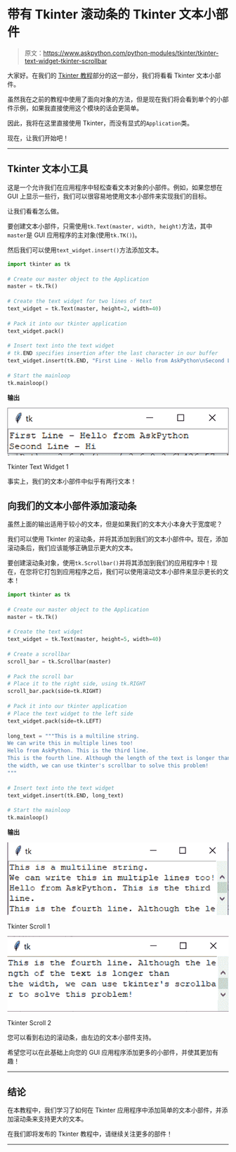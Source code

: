 # 带有 Tkinter 滚动条的 Tkinter 文本小部件

> 原文：<https://www.askpython.com/python-modules/tkinter/tkinter-text-widget-tkinter-scrollbar>

大家好。在我们的 [Tkinter 教程](https://www.askpython.com/python-modules/tkinter)部分的这一部分，我们将看看 Tkinter 文本小部件。

虽然我在之前的教程中使用了面向对象的方法，但是现在我们将会看到单个的小部件示例，如果我直接使用这个模块的话会更简单。

因此，我将在这里直接使用 Tkinter，而没有显式的`Application`类。

现在，让我们开始吧！

* * *

## Tkinter 文本小工具

这是一个允许我们在应用程序中轻松查看文本对象的小部件。例如，如果您想在 GUI 上显示一些行，我们可以很容易地使用文本小部件来实现我们的目标。

让我们看看怎么做。

要创建文本小部件，只需使用`tk.Text(master, width, height)`方法，其中`master`是 GUI 应用程序的主对象(使用`tk.TK()`)。

然后我们可以使用`text_widget.insert()`方法添加文本。

```py
import tkinter as tk

# Create our master object to the Application
master = tk.Tk()

# Create the text widget for two lines of text
text_widget = tk.Text(master, height=2, width=40)

# Pack it into our tkinter application
text_widget.pack()

# Insert text into the text widget
# tk.END specifies insertion after the last character in our buffer
text_widget.insert(tk.END, "First Line - Hello from AskPython\nSecond Line - Hi")

# Start the mainloop
tk.mainloop()

```

**输出**

![Tkinter Text Widget 1](img/e654038537beec0f838df88a0d13f275.png)

Tkinter Text Widget 1

事实上，我们的文本小部件中似乎有两行文本！

## 向我们的文本小部件添加滚动条

虽然上面的输出适用于较小的文本，但是如果我们的文本大小本身大于宽度呢？

我们可以使用 Tkinter 的滚动条，并将其添加到我们的文本小部件中。现在，添加滚动条后，我们应该能够正确显示更大的文本。

要创建滚动条对象，使用`tk.Scrollbar()`并将其添加到我们的应用程序中！现在，在您将它打包到应用程序之后，我们可以使用滚动文本小部件来显示更长的文本！

```py
import tkinter as tk

# Create our master object to the Application
master = tk.Tk()

# Create the text widget
text_widget = tk.Text(master, height=5, width=40)

# Create a scrollbar
scroll_bar = tk.Scrollbar(master)

# Pack the scroll bar
# Place it to the right side, using tk.RIGHT
scroll_bar.pack(side=tk.RIGHT)

# Pack it into our tkinter application
# Place the text widget to the left side
text_widget.pack(side=tk.LEFT)

long_text = """This is a multiline string.
We can write this in multiple lines too!
Hello from AskPython. This is the third line.
This is the fourth line. Although the length of the text is longer than
the width, we can use tkinter's scrollbar to solve this problem!
"""

# Insert text into the text widget
text_widget.insert(tk.END, long_text)

# Start the mainloop
tk.mainloop()

```

**输出**

![Tkinter Scroll 1](img/e34f435e2ffa93082f38ee58ec7595c8.png)

Tkinter Scroll 1

![Tkinter Scroll 2](img/571f5e3357e684037f6c33821cc6f34b.png)

Tkinter Scroll 2

您可以看到右边的滚动条，由左边的文本小部件支持。

希望您可以在此基础上向您的 GUI 应用程序添加更多的小部件，并使其更加有趣！

* * *

## 结论

在本教程中，我们学习了如何在 Tkinter 应用程序中添加简单的文本小部件，并添加滚动条来支持更大的文本。

在我们即将发布的 Tkinter 教程中，请继续关注更多的部件！

* * *